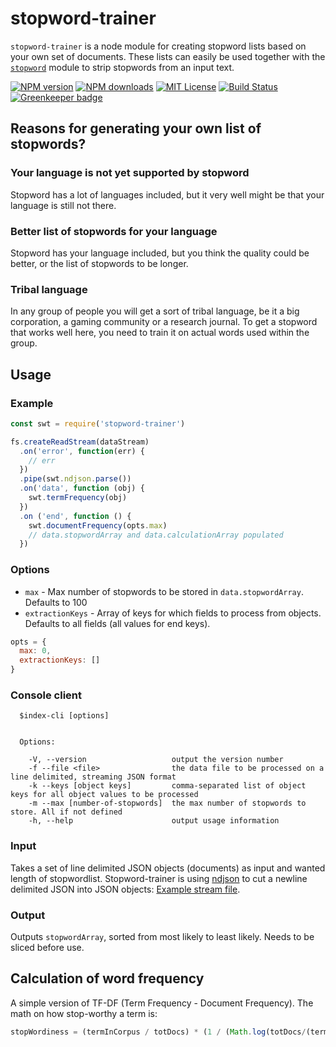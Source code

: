 # stopword-trainer

`stopword-trainer` is a node module for creating stopword lists based on your own set of documents. These lists can easily be used together with the [`stopword`](https://github.com/fergiemcdowall/stopword/) module to strip stopwords from an input text.

[![NPM version](http://img.shields.io/npm/v/stopword-trainer.svg?style=flat)](https://npmjs.org/package/stopword-trainer)
[![NPM downloads](http://img.shields.io/npm/dm/stopword-trainer.svg?style=flat)](https://npmjs.org/package/stopword-trainer)
[![MIT License](http://img.shields.io/badge/license-MIT-blue.svg?style=flat)](LICENSE)
[![Build Status](https://travis-ci.org/eklem/stopword-trainer.svg?branch=master)](https://travis-ci.org/eklem/stopword-trainer)
[![Greenkeeper badge](https://badges.greenkeeper.io/eklem/stopword-trainer.svg?style=flat)](https://greenkeeper.io/)

## Reasons for generating your own list of stopwords?

### Your language is not yet supported by stopword
Stopword has a lot of languages included, but it very well might be that your language is still not there.

### Better list of stopwords for your language
Stopword has your language included, but you think the quality could be better, or the list of stopwords to be longer.

### Tribal language
In any group of people you will get a sort of tribal language, be it a big corporation, a gaming community or a research journal. To get a stopword that works well here, you need to train it on actual words used within the group.

## Usage

### Example
```javascript
const swt = require('stopword-trainer')

fs.createReadStream(dataStream)
  .on('error', function(err) {
    // err
  })
  .pipe(swt.ndjson.parse())
  .on('data', function (obj) {
    swt.termFrequency(obj)
  })
  .on ('end', function () {
    swt.documentFrequency(opts.max)
    // data.stopwordArray and data.calculationArray populated
  })
```

### Options
* `max` - Max number of stopwords to be stored in `data.stopwordArray`. Defaults to 100
* `extractionKeys` - Array of keys for which fields to process from objects. Defaults to all fields (all values for end keys).

```javascript
opts = {
  max: 0,
  extractionKeys: []
}
```

### Console client
```
  $index-cli [options]


  Options:

    -V, --version                   output the version number
    -f --file <file>                the data file to be processed on a line delimited, streaming JSON format
    -k --keys [object keys]         comma-separated list of object keys for all object values to be processed
    -m --max [number-of-stopwords]  the max number of stopwords to store. All if not defined
    -h, --help                      output usage information
```

### Input
Takes a set of line delimited JSON objects (documents) as input and wanted length of stopwordlist. Stopword-trainer is using [ndjson](https://github.com/maxogden/ndjson) to cut a newline delimited JSON into JSON objects: [Example stream file](https://github.com/fergiemcdowall/reuters-21578-json/blob/master/data/fullFileStream/justTen.str).

### Output
Outputs `stopwordArray`, sorted from most likely to least likely. Needs to be sliced before use.

## Calculation of word frequency
A simple version of TF-DF (Term Frequency - Document Frequency). The math on how stop-worthy a term is:
```javascript
stopWordiness = (termInCorpus / totDocs) * (1 / (Math.log(totDocs/(termInDocs - 1))))
```
